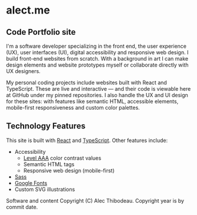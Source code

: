 # alect.me

## Code Portfolio site

I'm a software developer specializing in the front end, the user experience (UX), user interfaces (UI), digital accessibility and responsive web design. I build front-end websites from scratch. With a background in art I can make design elements and website prototypes myself or collaborate directly with UX designers.

My personal coding projects include websites built with React and TypeScript. These are live and interactive — and their code is viewable here at GitHub under my pinned repositories. I also handle the UX and UI design for these sites: with features like semantic HTML, accessible elements, mobile-first responsiveness and custom color palettes.

## Technology Features

This site is built with [React](https://reactjs.org/) and [TypeScript](https://www.typescriptlang.org/). Other features include:
- Accessibility
  - [Level AAA](https://www.w3.org/WAI/WCAG2AAA-Conformance) color contrast values
  - Semantic HTML tags
  - Responsive web design (mobile-first)
- [Sass](https://sass-lang.com)
- [Google Fonts](https://fonts.google.com)
- Custom SVG illustrations

Software and content Copyright (C) Alec Thibodeau. Copyright year is by commit date.
